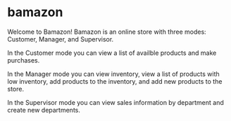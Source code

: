 # bamazon

Welcome to Bamazon!
 Bamazon is an online store with three modes: Customer, Manager, and Supervisor. 

 In the Customer mode you can view a list of availble products and make purchases. 

 In the Manager mode you can view inventory, view a list of products with low inventory, add products to the inventory, and add new products to the store.

 In the Supervisor mode you can view sales information by department and create new departments.

 